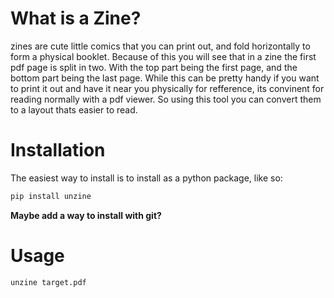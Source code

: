 # What is a Zine?
zines are cute little comics that you can print out, and fold horizontally to form a physical booklet. Because of this you will see that in a zine the first pdf page is split in two. With the top part being the first page, and the bottom part being the last page. While this can be pretty handy if you want to print it out and have it near you physically for refference, its convinent for reading normally with a pdf viewer. So using this tool you can convert them to a layout thats easier to read.


# Installation
The easiest way to install is to install as a python package, like so:
``` bash
pip install unzine
```

**Maybe add a way to install with git?**

# Usage

```bash
unzine target.pdf
```

